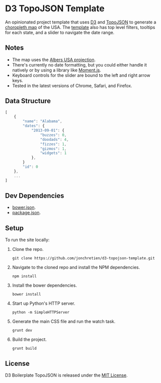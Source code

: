 # D3 TopoJSON Template

An opinionated project template that uses [D3](http://d3js.org) and [TopoJSON](https://github.com/mbostock/topojson) to generate a [choropleth map](http://en.wikipedia.org/wiki/Choropleth_map) of the USA. The [template](http://jonchretien.github.io/d3-template-topojson/) also has top level filters, tooltips for each state, and a slider to navigate the date range.

## Notes

- The map uses the [Albers USA projection](https://github.com/mbostock/d3/wiki/Geo-Projections#wiki-albersUsa).
- There's currently no date formatting, but you could either handle it natively or by using a library like [Moment.js](http://momentjs.com/).
- Keyboard controls for the slider are bound to the left and right arrow keys.
- Tested in the latest versions of Chrome, Safari, and Firefox.

## Data Structure

``` js
[
    {
        "name": "Alabama",
        "dates": {
            "2013-09-01": {
                "buzzes": 0,
                "doodads": 4,
                "fizzes": 1,
                "gizmos": 1,
                "widgets": 1
            },
        }
        "id": 0
    },
    ...
]
```

## Dev Dependencies

- [bower.json](bower.json).
- [package.json](package.json).

## Setup

To run the site locally:

1.  Clone the repo.

    `git clone https://github.com/jonchretien/d3-topojson-template.git`

2.  Navigate to the cloned repo and install the NPM dependencies.

    `npm install`

3.  Install the bower dependencies.

    `bower install`

4. Start up Python's HTTP server.

    `python -m SimpleHTTPServer`

5. Generate the main CSS file and run the watch task.

    `grunt dev`

6. Build the project.

    `grunt build`

## License

D3 Boilerplate TopoJSON is released under the [MIT License](http://mit-license.org).